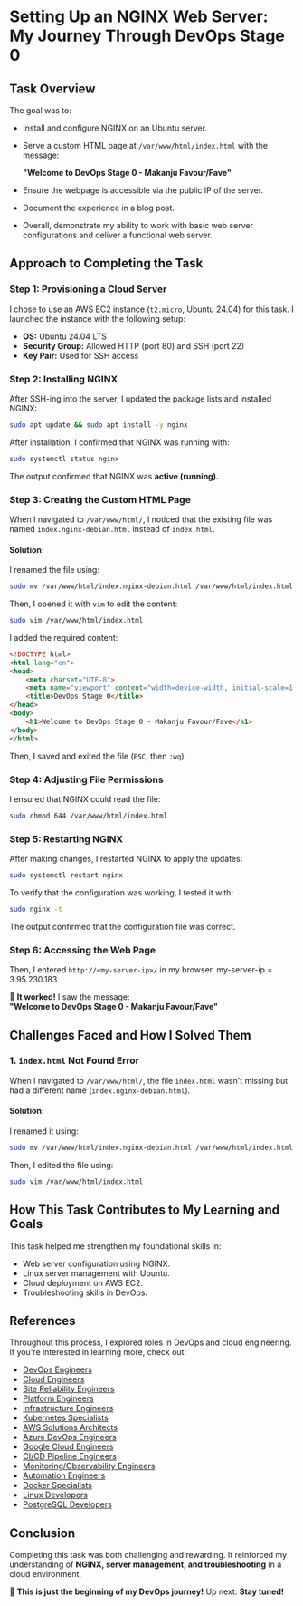 # Setting Up an NGINX Web Server: My Journey Through DevOps Stage 0

## Task Overview
The goal was to:

- Install and configure NGINX on an Ubuntu server.
- Serve a custom HTML page at `/var/www/html/index.html` with the message:
  
  **"Welcome to DevOps Stage 0 - Makanju Favour/Fave"**
  
- Ensure the webpage is accessible via the public IP of the server.
- Document the experience in a blog post.
- Overall, demonstrate my ability to work with basic web server configurations and deliver a functional web server.


## Approach to Completing the Task

### Step 1: Provisioning a Cloud Server
I chose to use an AWS EC2 instance (`t2.micro`, Ubuntu 24.04) for this task. I launched the instance with the following setup:

- **OS:** Ubuntu 24.04 LTS  
- **Security Group:** Allowed HTTP (port 80) and SSH (port 22)  
- **Key Pair:** Used for SSH access  

### Step 2: Installing NGINX
After SSH-ing into the server, I updated the package lists and installed NGINX:

```bash
sudo apt update && sudo apt install -y nginx
```

After installation, I confirmed that NGINX was running with:

```bash
sudo systemctl status nginx
```

The output confirmed that NGINX was **active (running).**

### Step 3: Creating the Custom HTML Page
When I navigated to `/var/www/html/`, I noticed that the existing file was named `index.nginx-debian.html` instead of `index.html`.

#### Solution:
I renamed the file using:

```bash
sudo mv /var/www/html/index.nginx-debian.html /var/www/html/index.html
```

Then, I opened it with `vim` to edit the content:

```bash
sudo vim /var/www/html/index.html
```

I added the required content:

```html
<!DOCTYPE html>
<html lang="en">
<head>
    <meta charset="UTF-8">
    <meta name="viewport" content="width=device-width, initial-scale=1.0">
    <title>DevOps Stage 0</title>
</head>
<body>
    <h1>Welcome to DevOps Stage 0 - Makanju Favour/Fave</h1>
</body>
</html>
```

Then, I saved and exited the file (`ESC`, then `:wq`).

### Step 4: Adjusting File Permissions
I ensured that NGINX could read the file:

```bash
sudo chmod 644 /var/www/html/index.html
```

### Step 5: Restarting NGINX
After making changes, I restarted NGINX to apply the updates:

```bash
sudo systemctl restart nginx
```

To verify that the configuration was working, I tested it with:

```bash
sudo nginx -t
```

The output confirmed that the configuration file was correct.

### Step 6: Accessing the Web Page
Then, I entered `http://<my-server-ip>/` in my browser.
my-server-ip = 3.95.230.183

🎉 **It worked!** I saw the message:  
**"Welcome to DevOps Stage 0 - Makanju Favour/Fave"**

## Challenges Faced and How I Solved Them

### 1. `index.html` Not Found Error
When I navigated to `/var/www/html/`, the file `index.html` wasn't missing but had a different name (`index.nginx-debian.html`).

#### Solution:
I renamed it using:

```bash
sudo mv /var/www/html/index.nginx-debian.html /var/www/html/index.html
```

Then, I edited the file using:

```bash
sudo vim /var/www/html/index.html
```

## How This Task Contributes to My Learning and Goals
This task helped me strengthen my foundational skills in:

- Web server configuration using NGINX.
- Linux server management with Ubuntu.
- Cloud deployment on AWS EC2.
- Troubleshooting skills in DevOps.

## References
Throughout this process, I explored roles in DevOps and cloud engineering. If you're interested in learning more, check out:

- [DevOps Engineers](https://hng.tech/hire/devops-engineers)
- [Cloud Engineers](https://hng.tech/hire/cloud-engineers)
- [Site Reliability Engineers](https://hng.tech/hire/site-reliability-engineers)
- [Platform Engineers](https://hng.tech/hire/platform-engineers)
- [Infrastructure Engineers](https://hng.tech/hire/infrastructure-engineers)
- [Kubernetes Specialists](https://hng.tech/hire/kubernetes-specialists)
- [AWS Solutions Architects](https://hng.tech/hire/aws-solutions-architects)
- [Azure DevOps Engineers](https://hng.tech/hire/azure-devops-engineers)
- [Google Cloud Engineers](https://hng.tech/hire/google-cloud-engineers)
- [CI/CD Pipeline Engineers](https://hng.tech/hire/ci-cd-pipeline-engineers)
- [Monitoring/Observability Engineers](https://hng.tech/hire/monitoring-observability-engineers)
- [Automation Engineers](https://hng.tech/hire/automation-engineers)
- [Docker Specialists](https://hng.tech/hire/docker-specialists)
- [Linux Developers](https://hng.tech/hire/linux-developers)
- [PostgreSQL Developers](https://hng.tech/hire/postgresql-developers)

## Conclusion
Completing this task was both challenging and rewarding. It reinforced my understanding of **NGINX, server management, and troubleshooting** in a cloud environment.

🚀 **This is just the beginning of my DevOps journey!** Up next: **Stay tuned!**
